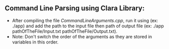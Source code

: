 ## Command Line Parsing using Clara Library:
- After compiling the file *CommandLineArguments.cpp*, run it using (ex: ./app) and add the path to the input file then path of output file (ex: ./app pathOfTheFile/Input.txt  pathOfTheFile/Output.txt).
- Note: Don't switch the order of the arguments as they are stored in variables in this order.

